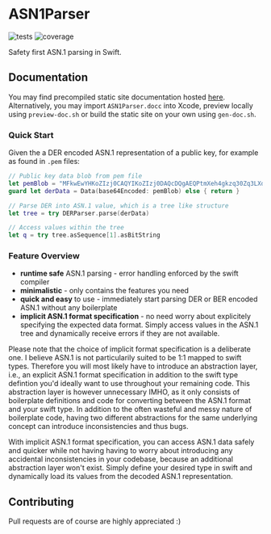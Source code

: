 # ASN1Parser
![tests](https://github.com/DominikHorn/ASN1Parser/actions/workflows/test.yml/badge.svg)
![coverage](https://img.shields.io/endpoint?url=https://gist.githubusercontent.com/DominikHorn/abb8b96dc5a9b8354fb3d70216aedc7d/raw/coverage-badge.json)

Safety first ASN.1 parsing in Swift.

## Documentation
You may find precompiled static site documentation hosted [here](https://dominikhorn.github.io/ASN1Parser/documentation/asn1parser/).
Alternatively, you may import `ASN1Parser.docc` into Xcode, preview locally using `preview-doc.sh` or build the static
site on your own using `gen-doc.sh`.

### Quick Start
Given the a DER encoded ASN.1 representation of a public key, for example as found in `.pem` files:

```swift
// Public key data blob from pem file
let pemBlob = "MFkwEwYHKoZIzj0CAQYIKoZIzj0DAQcDQgAEQPtmXeh4gkzq30Zq3LXdgcl39fgCOBRZExhNWgZTSv5NTvbRoZNx28Ln/+Wtkfc42nWdunurluAeMPr0BrnLtA=="
guard let derData = Data(base64Encoded: pemBlob) else { return }

// Parse DER into ASN.1 value, which is a tree like structure
let tree = try DERParser.parse(derData)

// Access values within the tree
let q = try tree.asSequence[1].asBitString
```

### Feature Overview
- **runtime safe** ASN.1 parsing - error handling enforced by the swift compiler
- **minimalistic** - only contains the features you need
- **quick and easy** to use - immediately start parsing DER or BER encoded ASN.1 without any boilerplate
- **implicit ASN.1 format specification** - no need worry about explicitely specifying the expected data format.
  Simply access values in the ASN.1 tree and dynamically receive errors if they are not available.

Please note that the choice of implicit format specification is a deliberate
one. I believe ASN.1 is not particularily suited to be 1:1 mapped to swift
types. Therefore you will most likely have to introduce an abstraction layer,
i.e., an explicit ASN.1 format specification in addition to the swift type
defintion you'd ideally want to use throughout your remaining code. This
abstraction layer is however unnecessary IMHO, as it only consists of
boilerplate definitions and code for converting between the ASN.1 format and
your swift type. In addition to the often wasteful and messy nature of
boilerplate code, having two different abstractions for the same underlying
concept can introduce inconsistencies and thus bugs.

With implicit ASN.1 format specification, you can access ASN.1 data safely and
quicker while not having having to worry about introducing any accidental
inconsistencies in your codebase, because an additional abstraction layer won't
exist. Simply define your desired type in swift and dynamically load its
values from the decoded ASN.1 representation.

## Contributing
Pull requests are of course are highly appreciated :)

